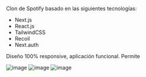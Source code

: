 Clon de Spotify basado en las siguientes tecnologías:
- Next.js
- React.js
- TailwindCSS
- Recoil
- Next.auth

Diseño 100% responsive, aplicación funcional. Permite 

![image](https://user-images.githubusercontent.com/46039237/144728923-718f27eb-a9b5-4e96-acfb-be636a38ad07.png)
![image](https://user-images.githubusercontent.com/46039237/144728926-033acc27-12ff-4bd1-8dc8-7f68db6a68c0.png)
![image](https://user-images.githubusercontent.com/46039237/144728933-164b4db5-03a1-40a5-877d-5943abd07965.png)
